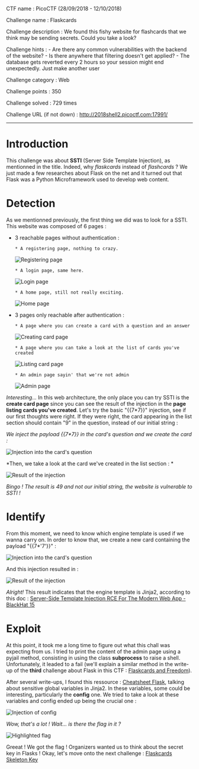 CTF name : PicoCTF (28/09/2018 - 12/10/2018)

Challenge name : Flaskcards

Challenge description : We found this fishy website for flashcards that we think may be sending secrets. Could you take a look?

Challenge hints : - Are there any common vulnerabilities with the backend of the website?
                  - Is there anywhere that filtering doesn't get applied?
                  - The database gets reverted every 2 hours so your session might end unexpectedly. Just make another user
                  
Challenge category : Web

Challenge points : 350

Challenge solved : 729 times

Challenge URL (if not down) : http://2018shell2.picoctf.com:17991/

------

# Introduction

This challenge was about __SSTI__ (Server Side Template Injection), as mentionned in the title. Indeed, why *flaskcards* instead of *flashcards* ? We just made a few researches about Flask on the net and it turned out that Flask was a Python Microframework used to develop web content.

# Detection

As we mentionned previously, the first thing we did was to look for a SSTI. This website was composed of 6 pages : 
* 3 reachable pages without authentication : 

  `* A registering page, nothing to crazy.`
  
  ![Registering page](https://user-images.githubusercontent.com/36658045/47420228-3fbcf780-d77e-11e8-91b4-99428fc2b4f2.png)

  `* A login page, same here.`
  
  ![Login page](https://user-images.githubusercontent.com/36658045/47420189-2320bf80-d77e-11e8-98a9-2522d06492d6.png)

  `* A home page, still not really exciting.`
  
  ![Home page](https://user-images.githubusercontent.com/36658045/47420084-e48b0500-d77d-11e8-90fb-784dc11ac4d7.png)
  
* 3 pages only reachable after authentication :

  `* A page where you can create a card with a question and an answer`
  
  ![Creating card page](https://user-images.githubusercontent.com/36658045/47420285-5bc09900-d77e-11e8-9938-eda064fbf329.png)

  `* A page where you can take a look at the list of cards you've created`
  
  ![Listing card page](https://user-images.githubusercontent.com/36658045/47420335-76930d80-d77e-11e8-846a-e2e3e71abfbc.png)

  `* An admin page sayin' that we're not admin`
  
  ![Admin page](https://user-images.githubusercontent.com/36658045/47420366-87dc1a00-d77e-11e8-955a-590faeff4498.png)

*Interesting...* In this web architecture, the only place you can try SSTI is the __create card page__ since you can see the result of the injection in the __page listing cards you've created__. Let's try the basic "{{7\*7}}" injection, see if our first thoughts were right. If they were right, the card appearing in the list section should contain "9" in the question, instead of our initial string : 

*We inject the payload {{7\*7}} in the card's question and we create the card :*

![Injection into the card's question](https://user-images.githubusercontent.com/36658045/47420420-ad692380-d77e-11e8-9b0b-3e3dedb496b8.png)


*Then, we take a look at the card we've created in the list section : *

![Result of the injection](https://user-images.githubusercontent.com/36658045/47420461-c83b9800-d77e-11e8-8232-c4ea12dd3917.png)

*Bingo ! The result is 49 and not our initial string, the website is vulnerable to SSTI !*

# Identify

From this moment, we need to know which engine template is used if we wanna carry on. In order to know that, we create a new card containing the payload "{{7\*'7'}}" : 

![Injection into the card's question](https://user-images.githubusercontent.com/36658045/47420499-ddb0c200-d77e-11e8-99aa-bcc9abf116af.png)

And this injection resulted in : 

![Result of the injection](https://user-images.githubusercontent.com/36658045/47420527-f28d5580-d77e-11e8-9131-2817c1ffac05.png)

*Alright!* This result indicates that the engine template is Jinja2, according to this doc : [ Server-Side Template Injection RCE For The Modern Web App - BlackHat 15](http://repository.root-me.org/Exploitation%20-%20Web/EN%20-%20Server-Side%20Template%20Injection%20RCE%20For%20The%20Modern%20Web%20App%20-%20BlackHat%2015.pdf)

# Exploit

At this point, it took me a long time to figure out what this chall was expecting from us. I tried to print the content of the admin page using a pyjail method, consisting in using the class __subprocess__ to raise a shell. Unfortunately, it leaded to a fail (we'll explain a similar method in the write-up of the __third__ challenge about Flask in this CTF : [Flaskcards and Freedom](url)).

After several write-ups, I found this ressource : [Cheatsheet Flask](https://pequalsnp-team.github.io/cheatsheet/flask-jinja2-ssti), talking about sensitive global variables in Jinja2. In these variables, some could be interesting, particularly the __config__ one. We tried to take a look at these variables and config ended up being the crucial one :

![Injection of config](https://user-images.githubusercontent.com/36658045/47420587-13ee4180-d77f-11e8-80cc-682fe063bbfd.png)

*Wow, that's a lot ! Wait... is there the flag in it ?*

![Highlighted flag](https://user-images.githubusercontent.com/36658045/47420629-2cf6f280-d77f-11e8-9339-521b7aca3ada.png)

Greeat ! We got the flag ! Organizers wanted us to think about the secret key in Flasks ! Okay, let's move onto the next challenge : [Flaskcards Skeleton Key](url)

